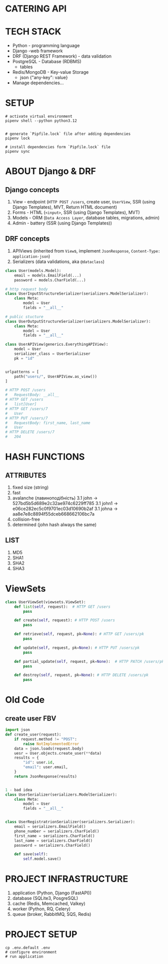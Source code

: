 # CATERING API

# TECH STACK

- Python - programming language
- Django -web framework
- DRF (Django REST Framework) - data validation
- PostgreSQL - Database (RDBMS)
  - tables
- Redis/MongoDB - Key-value Storage
  - json {"any-key": value}
- Manage dependencies...

# SETUP

```shell
# activate virtual environment
pipenv shell --python python3.12


# generate `Pipfile.lock` file after adding dependencies
pipenv lock

# install dependencies form `Pipfile.lock` file
pipenv sync
```

# ABOUT Django & DRF

## Django concepts

1. View - endpoint (`HTTP POST /users`, create user, `UserView`, SSR (using Django Templates), MVT, Return HTML document)
2. Forms - HTML (`<input>`, SSR (using Django Templates), MVT)
3. Models - ORM (`Data Access Layer`, database tables, migrations, admin)
4. Admin - battery (SSR (using Django Templates))

## DRF concepts

1. APIViews (inherited from `View`s, implement `JsonResponse`, `Content-Type: application-json`)
2. Serializers (data validations, aka `@dataclass`)

```python
class User(models.Model):
    email = models.EmailField(...)
    password = models.CharField(...)

# http request body
class UserInputStructureSerializer(serializers.ModelSerializer):
    class Meta:
        model = User
        fields = "__all__"

# public stucture
class UserOutputStructureSerializer(serializers.ModelSerializer):
    class Meta:
        model = User
        fields = "__all__"

class UserAPIView(generics.EverythingAPIView):
    model = User
    serializer_class = UserSerializser
    pk = "id"


urlpatterns = [
    path("users/", UserAPIView.as_view())
]

# HTTP POST /users
#   RequestBody: __all__
# HTTP GET /users
#   list[User]
# HTTP GET /users/7
#   User
# HTTP PUT /users/7
#   RequestBody: first_name, last_name
#   User
# HTTP DELETE /users/7
#   204
```

# HASH FUNCTIONS

## ATTRIBUTES

1. fixed size (string)
2. fast
3. avalanche (лавиноподібність)
   3.1 john -> 527bd5b5d689e2c32ae974c6229ff785
   3.1 john1 -> e06ce282ec5c0f9701ec03d10690b2af
   3.1 johna -> aa8e7e8c8894f55dceb668662106bc7a
4. collision-free
5. determined (john hash always the same)

## LIST

1. MD5
2. SHA1
3. SHA2
4. SHA3

# ViewSets

```python
class UserViewSet(viewsets.ViewSet):
    def list(self, request):  # HTTP GET /users
        pass

    def create(self, request): # HTTP POST /users
        pass

    def retrieve(self, request, pk=None): # HTTP GET /users/pk
        pass

    def update(self, request, pk=None): # HTTP PUT /users/pk
        pass

    def partial_update(self, request, pk=None):  # HTTP PATCH /users/pk
        pass

    def destroy(self, request, pk=None): # HTTP DELETE /users/pk
        pass
```

# Old Code

## create user FBV

```python
import json
def create_user(request):
    if request.method != "POST":
        raise NotImplementedError
    data = json.loads(request.body)
    uesr = User.objects.create_user(**data)
    results = {
        "id": user.id,
        "email": user.email,
    }
    return JsonResponse(results)


1 - bad idea
class UserSerializer(serializers.ModelSerializer):
    class Meta:
        model = User
        fields = "__all__"


class UserRegistratrionSerializer(serializers.Serializer):
    email = serializers.EmailField()
    phone_number = serializers.CharField()
    first_name = serializers.CharField()
    last_name = serializers.CharField()
    password = serializers.CharField()

    def save(self):
        self.model.save()
```

# PROJECT INFRASTRUCTURE

1. application (Python, Django (FastAPI))
2. database (SQLite3, PosgreSQL)
3. cache (Redis, Memcached, Valkey)
4. worker (Python, RQ, Celery)
5. queue (broker, RabbitMQ, SQS, Redis)



# PROJECT SETUP
```shell
cp .env.default .env
# configure environment
# run application
```
